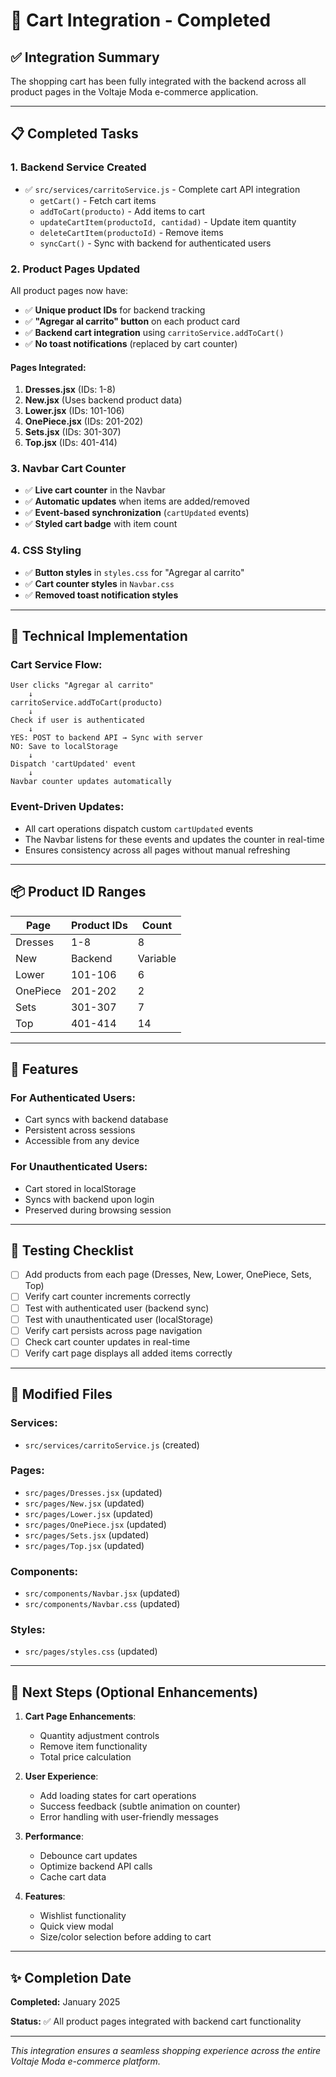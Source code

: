 # 🛒 Cart Integration - Completed

## ✅ Integration Summary

The shopping cart has been fully integrated with the backend across all product pages in the Voltaje Moda e-commerce application.

---

## 📋 Completed Tasks

### 1. **Backend Service Created**
- ✅ `src/services/carritoService.js` - Complete cart API integration
  - `getCart()` - Fetch cart items
  - `addToCart(producto)` - Add items to cart
  - `updateCartItem(productoId, cantidad)` - Update item quantity
  - `deleteCartItem(productoId)` - Remove items
  - `syncCart()` - Sync with backend for authenticated users

### 2. **Product Pages Updated**
All product pages now have:
- ✅ **Unique product IDs** for backend tracking
- ✅ **"Agregar al carrito" button** on each product card
- ✅ **Backend cart integration** using `carritoService.addToCart()`
- ✅ **No toast notifications** (replaced by cart counter)

#### Pages Integrated:
1. **Dresses.jsx** (IDs: 1-8)
2. **New.jsx** (Uses backend product data)
3. **Lower.jsx** (IDs: 101-106)
4. **OnePiece.jsx** (IDs: 201-202)
5. **Sets.jsx** (IDs: 301-307)
6. **Top.jsx** (IDs: 401-414)

### 3. **Navbar Cart Counter**
- ✅ **Live cart counter** in the Navbar
- ✅ **Automatic updates** when items are added/removed
- ✅ **Event-based synchronization** (`cartUpdated` events)
- ✅ **Styled cart badge** with item count

### 4. **CSS Styling**
- ✅ **Button styles** in `styles.css` for "Agregar al carrito"
- ✅ **Cart counter styles** in `Navbar.css`
- ✅ **Removed toast notification styles**

---

## 🔧 Technical Implementation

### Cart Service Flow:
```
User clicks "Agregar al carrito"
    ↓
carritoService.addToCart(producto)
    ↓
Check if user is authenticated
    ↓
YES: POST to backend API → Sync with server
NO: Save to localStorage
    ↓
Dispatch 'cartUpdated' event
    ↓
Navbar counter updates automatically
```

### Event-Driven Updates:
- All cart operations dispatch custom `cartUpdated` events
- The Navbar listens for these events and updates the counter in real-time
- Ensures consistency across all pages without manual refreshing

---

## 📦 Product ID Ranges

| Page | Product IDs | Count |
|------|------------|-------|
| Dresses | 1-8 | 8 |
| New | Backend | Variable |
| Lower | 101-106 | 6 |
| OnePiece | 201-202 | 2 |
| Sets | 301-307 | 7 |
| Top | 401-414 | 14 |

---

## 🎯 Features

### For Authenticated Users:
- Cart syncs with backend database
- Persistent across sessions
- Accessible from any device

### For Unauthenticated Users:
- Cart stored in localStorage
- Syncs with backend upon login
- Preserved during browsing session

---

## 🧪 Testing Checklist

- [ ] Add products from each page (Dresses, New, Lower, OnePiece, Sets, Top)
- [ ] Verify cart counter increments correctly
- [ ] Test with authenticated user (backend sync)
- [ ] Test with unauthenticated user (localStorage)
- [ ] Verify cart persists across page navigation
- [ ] Check cart counter updates in real-time
- [ ] Verify cart page displays all added items correctly

---

## 📁 Modified Files

### Services:
- `src/services/carritoService.js` (created)

### Pages:
- `src/pages/Dresses.jsx` (updated)
- `src/pages/New.jsx` (updated)
- `src/pages/Lower.jsx` (updated)
- `src/pages/OnePiece.jsx` (updated)
- `src/pages/Sets.jsx` (updated)
- `src/pages/Top.jsx` (updated)

### Components:
- `src/components/Navbar.jsx` (updated)
- `src/components/Navbar.css` (updated)

### Styles:
- `src/pages/styles.css` (updated)

---

## 🚀 Next Steps (Optional Enhancements)

1. **Cart Page Enhancements**:
   - Quantity adjustment controls
   - Remove item functionality
   - Total price calculation

2. **User Experience**:
   - Add loading states for cart operations
   - Success feedback (subtle animation on counter)
   - Error handling with user-friendly messages

3. **Performance**:
   - Debounce cart updates
   - Optimize backend API calls
   - Cache cart data

4. **Features**:
   - Wishlist functionality
   - Quick view modal
   - Size/color selection before adding to cart

---

## ✨ Completion Date
**Completed:** January 2025

**Status:** ✅ All product pages integrated with backend cart functionality

---

*This integration ensures a seamless shopping experience across the entire Voltaje Moda e-commerce platform.*
